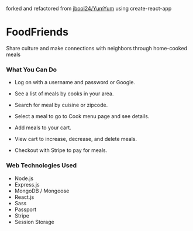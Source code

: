 forked and refactored from [jbool24/YumYum](https://github.com/jbool24/YumYum) using create-react-app

# FoodFriends

Share culture and make connections with neighbors through home-cooked meals


### What You Can Do

- Log on with a username and password or Google.

- See a list of meals by cooks in your area.

- Search for meal by cuisine or zipcode.

- Select a meal to go to Cook menu page and see details.

- Add meals to your cart.

- View cart to increase, decrease, and delete meals.

- Checkout with Stripe to pay for meals.

### Web Technologies Used

- Node.js
- Express.js
- MongoDB / Mongoose
- React.js
- Sass
- Passport
- Stripe
- Session Storage